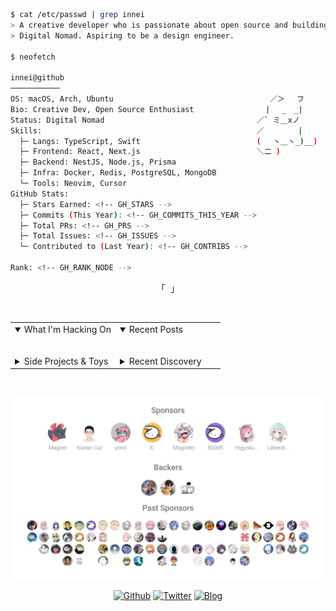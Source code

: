 ```bash
$ cat /etc/passwd | grep innei
> A creative developer who is passionate about open source and building beautiful things.
> Digital Nomad. Aspiring to be a design engineer.

$ neofetch

innei@github
───────────
OS: macOS, Arch, Ubuntu                                   ／＞　 フ
Bio: Creative Dev, Open Source Enthusiast                | 　_　_|
Status: Digital Nomad                                  ／` ミ＿xノ
Skills:                                                ／　　　　 |
  ├─ Langs: TypeScript, Swift                          (　 ヽ＿ヽ_)__)
  ├─ Frontend: React, Next.js                          ＼二 )
  ├─ Backend: NestJS, Node.js, Prisma
  ├─ Infra: Docker, Redis, PostgreSQL, MongoDB
  └─ Tools: Neovim, Cursor
GitHub Stats:
  ├─ Stars Earned: <!-- GH_STARS -->
  ├─ Commits (This Year): <!-- GH_COMMITS_THIS_YEAR -->
  ├─ Total PRs: <!-- GH_PRS -->
  ├─ Total Issues: <!-- GH_ISSUES -->
  └─ Contributed to (Last Year): <!-- GH_CONTRIBS -->

Rank: <!-- GH_RANK_NODE -->
```

<p align="center">
  「<strong><samp> <!-- motto --> </samp></strong>」
</p>

<br />

<table>
  <tr>
    <td valign="top" width="50%">
      <details open>
        <summary>What I'm Hacking On</summary>
        <br />
          <!-- opensource_dashboard:active -->
      </details>
      <br />
      <details>
        <summary>Side Projects & Toys</summary>
        <br />
          <!-- opensource_toys -->
      </details>
    </td>
    <td valign="top" width="50%">
      <details open>
        <summary>Recent Posts</summary>
        <br />
          <!-- recent_posts_inject -->
      </details>
      <br />
      <details>
        <summary>Recent Discovery</summary>
        <br />
          <!-- random_github_stars_inject -->
      </details>
    </td>
  </tr>
</table>

<br />

<p align="center">
  <a href="https://github.com/sponsors/innei">
    <img src="./sponsorkit/sponsors.svg" />
  </a>
</p>

<p align="center">
  <a href="https://github.com/innei" target="_blank"><img alt="Github" src="https://img.shields.io/badge/GitHub-181717?style=for-the-badge&logo=Github&logoColor=white" /></a> 
  <a href="https://twitter.com/__oQuery" target="_blank"><img alt="Twitter" src="https://img.shields.io/badge/twitter-1DA1F2?style=for-the-badge&logo=twitter&logoColor=white" /></a> 
  <a href="https://innei.in" target="_blank"><img alt="Blog" src="https://img.shields.io/badge/Blog-232323?style=for-the-badge&logo=rss&logoColor=white" /></a>
</p>

<p align="center">
  <samp>
    <!-- footer_inject -->
  </samp>
</p>
